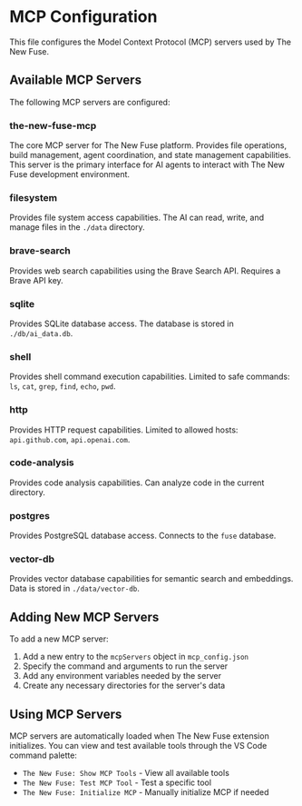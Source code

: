 # MCP Configuration

This file configures the Model Context Protocol (MCP) servers used by The New Fuse.

## Available MCP Servers

The following MCP servers are configured:

### the-new-fuse-mcp
The core MCP server for The New Fuse platform. Provides file operations, build management, agent coordination, and state management capabilities. This server is the primary interface for AI agents to interact with The New Fuse development environment.

### filesystem
Provides file system access capabilities. The AI can read, write, and manage files in the `./data` directory.

### brave-search
Provides web search capabilities using the Brave Search API. Requires a Brave API key.

### sqlite
Provides SQLite database access. The database is stored in `./db/ai_data.db`.

### shell
Provides shell command execution capabilities. Limited to safe commands: `ls`, `cat`, `grep`, `find`, `echo`, `pwd`.

### http
Provides HTTP request capabilities. Limited to allowed hosts: `api.github.com`, `api.openai.com`.

### code-analysis
Provides code analysis capabilities. Can analyze code in the current directory.

### postgres
Provides PostgreSQL database access. Connects to the `fuse` database.

### vector-db
Provides vector database capabilities for semantic search and embeddings. Data is stored in `./data/vector-db`.

## Adding New MCP Servers

To add a new MCP server:

1. Add a new entry to the `mcpServers` object in `mcp_config.json`
2. Specify the command and arguments to run the server
3. Add any environment variables needed by the server
4. Create any necessary directories for the server's data

## Using MCP Servers

MCP servers are automatically loaded when The New Fuse extension initializes. You can view and test available tools through the VS Code command palette:

- `The New Fuse: Show MCP Tools` - View all available tools
- `The New Fuse: Test MCP Tool` - Test a specific tool
- `The New Fuse: Initialize MCP` - Manually initialize MCP if needed
